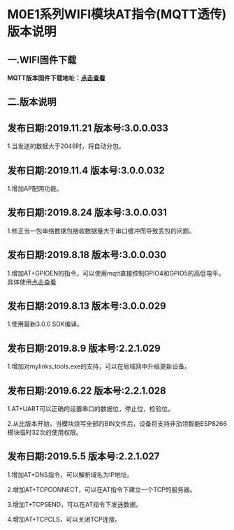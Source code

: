 # M0E1系列WIFI模块AT指令(MQTT透传)版本说明

## 一.WIFI固件下载

**MQTT版本固件下载地址：[点击查看](http://mqlinks.tpddns.cn:1888/kodexplorer/index.php?share/folder&user=100&sid=IfrKCUMb)**

## 二.版本说明
## 发布日期:2019.11.21 版本号:3.0.0.033

1.当发送的数据大于2048时，将自动分包。

## 发布日期:2019.11.4 版本号:3.0.0.032

1.增加AP配网功能。

## 发布日期:2019.8.24 版本号:3.0.0.031

1.修正当一包串络数据包接收数据量大于串口缓冲而导致丢包的问题。

## 发布日期:2019.8.18 版本号:3.0.0.030

1.增加AT+GPIOEN的指令，可以使用mqtt直接控制GPIO4和GPIO5的高低电平。具体使用[点击查看](https://blog.csdn.net/mqlinks/article/details/99712224)

## 发布日期:2019.8.13 版本号:3.0.0.029

1.使用最新3.0.0 SDK编译。

## 发布日期:2019.8.9 版本号:2.2.1.029

1.增加对mylinks_tools.exe的支持，可以在局域网中升级更新设备。


## 发布日期:2019.6.22 版本号:2.2.1.028

1.AT+UART可以正确的设置串口的数据位，停止位，检验位。

2.从比版本开始，当模块烧写全部的BIN文件后，设备将支持非劢领智能ESP8266模块临时32次的使用权限。

## 发布日期:2019.5.5    版本号:2.2.1.027

1.增加AT+DNS指令，可以解析域名为IP地址。

2.增加AT+TCPCONNECT，可以在AT指令下建立一个TCP的服务器。

3.增加T+TCPSEND，可以在AT指令下发送数据。

4.增加AT+TCPCLS，可以关闭TCP连接。
